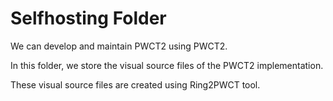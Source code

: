 Selfhosting Folder
==================

We can develop and maintain PWCT2 using PWCT2.

In this folder, we store the visual source files of the PWCT2 implementation.

These visual source files are created using Ring2PWCT tool.



